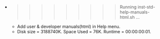 * >>>>>>>>> Running inst-std-help-manuals-html.sh ...
  * Add user & developer manuals(html) in Help menu.
  * Disk size = 3188740K. Space Used = 76K. Runtime = 00:00:00:01.

